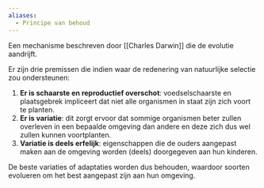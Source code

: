 ```yaml
---
aliases:
  - Principe van behoud
---
```

Een mechanisme beschreven door [[Charles Darwin]] die de evolutie aandrijft. 

Er zijn drie premissen die indien waar de redenering van natuurlijke selectie zou ondersteunen:
1. **Er is schaarste en reproductief overschot**: voedselschaarste en plaatsgebrek impliceert dat niet alle organismen in staat zijn zich voort te planten.
2. **Er is variatie**: dit zorgt ervoor dat sommige organismen beter zullen overleven in een bepaalde omgeving dan andere en deze zich dus wel zullen kunnen voortplanten.
3. **Variatie is deels erfelijk**: eigenschappen die de ouders aangepast maken aan de omgeving worden (deels) doorgegeven aan hun kinderen.

De beste variaties of adaptaties worden dus behouden, waardoor soorten evolueren om het best aangepast zijn aan hun omgeving.